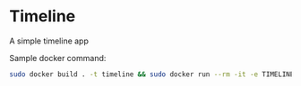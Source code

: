 # Timeline

A simple timeline app

Sample docker command:

```sh
sudo docker build . -t timeline && sudo docker run --rm -it -e TIMELINE_USERNAME=[username] -e TIMELINE_PASSWORD=[password] -v data:/data -p 8080:8080 timeline
```
